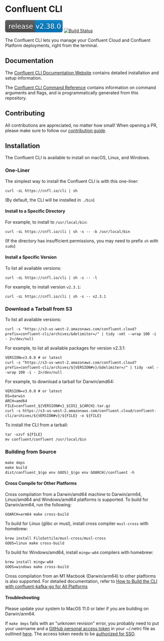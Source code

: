 # Confluent CLI

[![Release](release.svg)](https://github.com/confluentinc/cli/releases/latest)
[![Build Status](https://confluent-cli.semaphoreci.com/badges/cli/branches/master.svg?style=shields&key=d7163855-c2f5-40b9-a5d7-ff9e3e2214fe)](https://confluent-cli.semaphoreci.com/projects/cli)

The Confluent CLI lets you manage your Confluent Cloud and Confluent Platform deployments, right from the terminal.

## Documentation

The [Confluent CLI Documentation Website](https://docs.confluent.io/confluent-cli/current/overview.html) contains
detailed installation and setup information.

The [Confluent CLI Command Reference](https://docs.confluent.io/confluent-cli/current/command-reference/index.html)
contains information on command arguments and flags, and is programmatically generated from this repository.

## Contributing

All contributions are appreciated, no matter how small!
When opening a PR, please make sure to follow our [contribution guide](CONTRIBUTING.md).

## Installation

The Confluent CLI is available to install on macOS, Linux, and Windows.

### One-Liner

The simplest way to install the Confluent CLI is with this one-liner:

    curl -sL https://cnfl.io/cli | sh

(By default, the CLI will be installed in `./bin`)

#### Install to a Specific Directory

For example, to install to `/usr/local/bin`:

    curl -sL https://cnfl.io/cli | sh -s -- -b /usr/local/bin

(If the directory has insufficient permissions, you may need to prefix `sh` with `sudo`)

#### Install a Specific Version

To list all available versions:

    curl -sL https://cnfl.io/cli | sh -s -- -l

For example, to install version `v2.3.1`:

    curl -sL https://cnfl.io/cli | sh -s -- v2.3.1

### Download a Tarball from S3

To list all available versions:

    curl -s "https://s3-us-west-2.amazonaws.com/confluent.cloud?prefix=confluent-cli/archives/&delimiter=/" | tidy -xml --wrap 100 -i - 2>/dev/null

For example, to list all available packages for version v2.3.1:

    VERSION=v3.0.0 # or latest
    curl -s "https://s3-us-west-2.amazonaws.com/confluent.cloud?prefix=confluent-cli/archives/${VERSION#v}/&delimiter=/" | tidy -xml --wrap 100 -i - 2>/dev/null

For example, to download a tarball for Darwin/amd64:

    VERSION=v3.0.0 # or latest
    OS=darwin
    ARCH=amd64
    FILE=confluent_${VERSION#v}_${OS}_${ARCH}.tar.gz
    curl -s https://s3-us-west-2.amazonaws.com/confluent.cloud/confluent-cli/archives/${VERSION#v}/${FILE} -o ${FILE}

To install the CLI from a tarball:

    tar -xzvf ${FILE}
    mv confluent/confluent /usr/local/bin

### Building from Source

    make deps
    make build
    dist/confluent_$(go env GOOS)_$(go env GOARCH)/confluent -h

#### Cross Compile for Other Platforms

Cross compilation from a Darwin/amd64 machine to Darwin/arm64, Linux/amd64 and Windows/amd64 platforms is supported.
To build for Darwin/arm64, run the following:

    GOARCH=arm64 make cross-build

To build for Linux (glibc or musl), install cross compiler `musl-cross` with homebrew:

    brew install FiloSottile/musl-cross/musl-cross
    GOOS=linux make cross-build

To build for Windows/amd64, install `mingw-w64` compilers with homebrew:

    brew install mingw-w64
    GOOS=windows make cross-build

Cross compilation from an M1 Macbook (Darwin/arm64) to other platforms is also supported.
For detailed documentation, refer to [How to Build the CLI with confluent-kafka-go for All Platforms](https://confluentinc.atlassian.net/wiki/spaces/Foundations/pages/2610299218/How+to+Build+CLI+with+Confluent-Kafka-go+for+All+Platforms)

#### Troubleshooting

Please update your system to MacOS 11.0 or later if you are building on Darwin/arm64.

If `make deps` fails with an "unknown revision" error, you probably need to put your username and a [GitHub personal access token](https://docs.github.com/en/github/authenticating-to-github/creating-a-personal-access-token)
in your ~/.netrc file as outlined [here](https://gist.github.com/technoweenie/1072829).
The access token needs to be [authorized for SSO](https://docs.github.com/en/github/authenticating-to-github/authorizing-a-personal-access-token-for-use-with-saml-single-sign-on).
